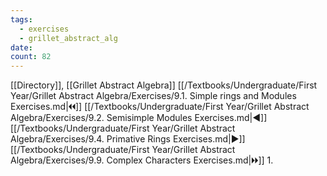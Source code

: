 ```yaml
---
tags:
  - exercises
  - grillet_abstract_alg
date:
count: 82
---
```

[[Directory]], [[Grillet Abstract Algebra]]
[[/Textbooks/Undergraduate/First Year/Grillet Abstract Algebra/Exercises/9.1. Simple rings and Modules Exercises.md|🞀🞀]] [[/Textbooks/Undergraduate/First Year/Grillet Abstract Algebra/Exercises/9.2. Semisimple Modules Exercises.md|◀]] [[/Textbooks/Undergraduate/First Year/Grillet Abstract Algebra/Exercises/9.4. Primative Rings Exercises.md|▶]] [[/Textbooks/Undergraduate/First Year/Grillet Abstract Algebra/Exercises/9.9. Complex Characters Exercises.md|🞂🞂]]
1. 